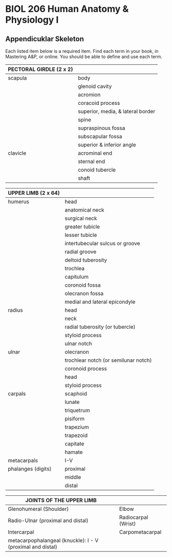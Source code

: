 <p style='text-align: center;'> <h1>BIOL 206 Human Anatomy & Physiology I </h1> </p>
<p style='text-align: center;'> <h2> Appendicuklar Skeleton</h2> </p>

Each listed item below is a required item. Find each term in your book, in Mastering A&P, or online. You should be able to define and use each term.

| PECTORAL GIRDLE (2 x 2) |                                 |
| ------------------------------------- | ------------------------------- |
| scapula | body |
|  | glenoid cavity |
|                 | acromion |
|                 | coracoid process |
|                 | superior, media, & lateral border |
|                 | spine |
|                 | supraspinous fossa |
|                 | subscapular fossa |
|                 | superior & inferior angle |
| clavicle | acrominal end |
| | sternal end |
| | conoid tubercle |
| | shaft |

| UPPER LIMB (2 x 64)   |                   |
| ------------------------------------- | ------------------------------- |
| humerus | head |
|            | anatomical neck |
|            | surgical neck |
|            | greater tubicle |
|            | lesser tubicle |
|            | intertubecular sulcus or groove |
|            | radial groove |
|            | deltoid tuberosity |
|  | trochlea                             |
|            | capitulum |
|            | coronoid fossa |
|            | olecranon fossa |
|            | medial and lateral epicondyle |
| radius | head |
|            | neck |
|            | radial tuberosity (or tubercle) |
|            | styloid process |
|            | ulnar notch |
| ulnar | olecranon |
|            | trochlear notch (or semilunar notch) |
|            | coronoid process |
|            | head |
|            | styloid process |
| carpals | scaphoid |
| | lunate |
| | triquetrum |
| | pisiform |
| | trapezium |
| | trapezoid |
| | capitate |
| | hamate |
| metacarpals | I-V |
| phalanges (digits) | proximal |
| | middle |
| | distal |

| JOINTS OF THE UPPER LIMB |               |
| ------------------------------------- | ------------------------------- |
|Glenohumeral (Shoulder)|Elbow|
|Radio-Ulnar (proximal and distal)|Radiocarpal (Wrist)|
|Intercarpal|Carpometacarpal|
|metacarpophalangeal (knuckle): I - V (proximal and distal)||
